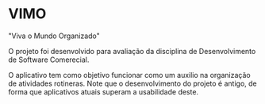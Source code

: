 # VIMO
"Viva o Mundo Organizado"

O projeto foi desenvolvido para avaliação da disciplina de Desenvolvimento de Software Comerecial.

O aplicativo tem como objetivo funcionar como um auxilio na organização de atividades rotineras.
Note que o desenvolvimento do projeto é antigo, de forma que aplicativos atuais superam a usabilidade deste.

